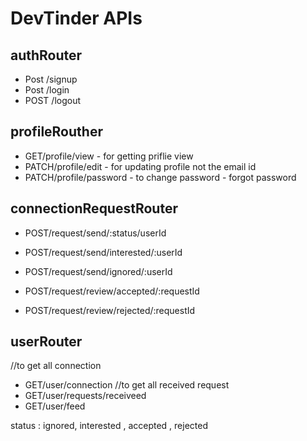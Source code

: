 # DevTinder APIs

## authRouter

- Post /signup
- Post /login
- POST /logout

## profileRouther

- GET/profile/view - for getting priflie view
- PATCH/profile/edit - for updating profile not the email id
- PATCH/profile/password - to change password - forgot password

## connectionRequestRouter

- POST/request/send/:status/userId
<!-- we can use above for below 2 apis   -->
- POST/request/send/interested/:userId
- POST/request/send/ignored/:userId

- POST/request/review/accepted/:requestId
- POST/request/review/rejected/:requestId

## userRouter

//to get all connection

- GET/user/connection
  //to get all received request
- GET/user/requests/receiveed
- GET/user/feed

status : ignored, interested , accepted , rejected
